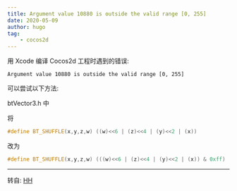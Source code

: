 ```yaml
---
title: Argument value 10880 is outside the valid range [0, 255]
date: 2020-05-09
author: hugo
tag:
    - cocos2d
---
```


用 Xcode 编译 Cocos2d 工程时遇到的错误:

`Argument value 10880 is outside the valid range [0, 255]`

可以尝试以下方法:

btVector3.h 中

将

```cpp
#define BT_SHUFFLE(x,y,z,w) ((w)<<6 | (z)<<4 | (y)<<2 | (x))
```

改为

```cpp
#define BT_SHUFFLE(x,y,z,w) (((w)<<6 | (z)<<4 | (y)<<2 | (x)) & 0xff)
```

---
转自: [HH](http://www.hugohuang.xyz/)
